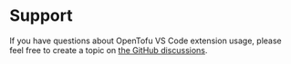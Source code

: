 # Support

If you have questions about OpenTofu VS Code extension usage, please feel free to create a topic on [the GitHub discussions](https://github.com/gamunu/vscode-opentofu/discussions).